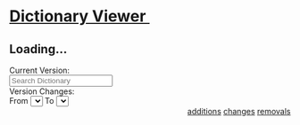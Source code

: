 <h1 id="dictionary-viewer" class="no-auto-render">
    <span class="header-badge custom-badge">
        <i class="fa fa-sitemap"></i>
    </span>
    <a class="header-text-link" href="#dictionary-viewer" title="Click on this header and copy URL to link to this section.">
        Dictionary Viewer&nbsp;<i class="icon-share-1"></i>
    </a>
</h1>
<div data-ng-app="DocsDictionaryViewerApp" data-ng-controller="DictionaryViewerCtrl as DictionaryViewCtrl" class="full-width-content dictionary-viewer-main">
    <h2 class="loading-app" data-ng-if="!  DictionaryViewCtrl.latestDictionaryVersion"><i class="animate-spin icon-spinner"></i> Loading...</h2>
    <div data-ng-show="DictionaryViewCtrl.latestDictionaryVersion" ng-cloak>
        <div class="dictionary-header">
            <div class="col-md-9 current-version-label">
                Current Version: <span data-ng-bind="DictionaryViewCtrl.latestDictionaryVersion"></span>
            </div>
            <div class="form-group col-md-3">
                <input class="form-control" type="search" role="search" placeholder="Search Dictionary" data-ng-model="DictionaryViewCtrl.searchQuery">
            </div>
        </div>
        <div class="dictionary-viewer-controls">
            <div class="form-group col-md-12 version-select-container">
                <div class="version-label">
                    Version Changes:
                </div>
                 <div class="version-selector-container">
                    <label for="version-from">From</label>
                    <select class="form-control version-selector"
                            id="version-from"
                            data-ng-options="viewType for viewType in DictionaryViewCtrl.getDictionaryVersionList()"
                            data-ng-model="DictionaryViewCtrl.versionRange.from"
                            data-ng-change="DictionaryViewCtrl.setDictionaryVersionFilterRange(DictionaryViewCtrl.versionRange.from, DictionaryViewCtrl.versionRange.to)">
                    </select>
                    <label for="version-to"> To </label>
                    <select class="form-control version-selector"
                            id="version-to"
                            data-ng-options="viewType for viewType in DictionaryViewCtrl.getDictionaryVersionList()"
                            data-ng-model="DictionaryViewCtrl.versionRange.to"
                            data-ng-change="DictionaryViewCtrl.setDictionaryVersionFilterRange(DictionaryViewCtrl.versionRange.from, DictionaryViewCtrl.versionRange.to)">
                    </select>
                </div>
            </div>
            <div style="text-align:right;">
                <div class="changes-container">
                    <a class="pill pill-tab-bttn addition" href="javascript:void(0)" data-ng-click="DictionaryViewCtrl.switchToReportView('additions')"><i class="fa fa-plus"></i> <span data-ng-bind="DictionaryViewCtrl.fieldsAddedCount"></span> additions</a>
                    <a class="pill pill-tab-bttn change" href="javascript:void(0)" data-ng-click="DictionaryViewCtrl.switchToReportView('modifications')"><i class="fa fa-exchange"></i> <span data-ng-bind="DictionaryViewCtrl.fieldsChangedCount"></span> changes</a>
                    <a class="pill pill-tab-bttn remove" href="javascript:void(0)" data-ng-click="DictionaryViewCtrl.switchToReportView('deletions')"><i class="fa fa-minus"></i> <span data-ng-bind="DictionaryViewCtrl.fieldsRemovedCount"></span> removals</a>
                </div>
            </div>
        </div>
                <dictionary-viewer
                            class="dictionary-viewer-content"
                            data-base-dictionary-url="{{DictionaryViewCtrl.baseDictionaryURL}}"
                            data-template-url="{{DictionaryViewCtrl.baseDictionaryURL}}/dictionary"
                            data-show-header-nav="false"
                            data-hide-graph-legend="false"
                            data-search-query="DictionaryViewCtrl.searchQuery"
                           >
                </dictionary-viewer>
    </div>
</div>
